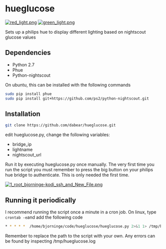 # hueglucose
[![red_light.png](https://s9.postimg.org/46up7cxz3/red_light.png)](https://postimg.org/image/pgibi7e9n/) [![green_light.png](https://s9.postimg.org/6znwrvbbj/green_light.png)](https://postimg.org/image/4ic5klrez/)

Sets up a philips hue to display different lighting based on nightscout glucose values

## Dependencies
* Python 2.7
* Phue
* Python-nightscout

On ubuntu, this can be installed with the following commands
```bash
sudo pip install phue
sudo pip install git+https://github.com/ps2/python-nightscout.git
```

## Installation
```bash
git clone https://github.com/dabear/hueglucose.git
```

edit hueglucose.py, change the following variables:
* bridge_ip 
* lightname 
* nightscout_url 

Run it by executing hueglucose.py once manually. 
The very first time you run the script you must remember to press the big button on your philips hue bridge to authenticate. This is only needed the first time.

[![1_root_bjorninge-kodi_ssh_and_New_File.png](https://s26.postimg.org/bkkyabv21/1_root_bjorninge-kodi_ssh_and_New_File.png)](https://postimg.org/image/bkkyabv1x/)

## Running it periodically
I recommend running the script once a minute in a cron job.
On linux, type ```crontab -e```and add the following code
```bash
* * * * *  /home/bjorninge/code/hueglucose/hueglucose.py 2>&1 1> /tmp/hueglucose.log
```
Remember to replace the path to the script with your own. Any errors can be found by inspecting /tmp/hueglucose.log
